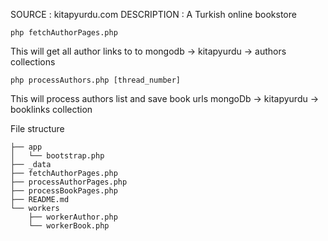 SOURCE : kitapyurdu.com
DESCRIPTION : A Turkish online bookstore



    php fetchAuthorPages.php

This will get all author links to to mongodb -> kitapyurdu -> authors collections


    php processAuthors.php [thread_number]


This will process authors list and save book urls mongoDb -> kitapyurdu -> booklinks collection


File structure 

```
├── app
│   └── bootstrap.php
├── _data
├── fetchAuthorPages.php
├── processAuthorPages.php
├── processBookPages.php
├── README.md
└── workers
    ├── workerAuthor.php
    └── workerBook.php

```
